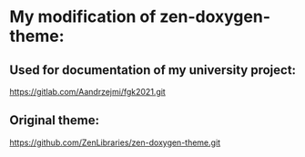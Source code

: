 # My modification of zen-doxygen-theme:
## Used for documentation of my university project:
https://gitlab.com/Aandrzejmi/fgk2021.git
## Original theme:
https://github.com/ZenLibraries/zen-doxygen-theme.git

